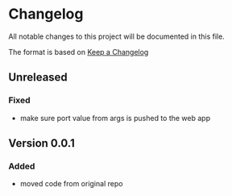 # Changelog

All notable changes to this project will be documented in this file.

The format is based on [Keep a Changelog](https://keepachangelog.com/en/1.0.0/)

## Unreleased

### Fixed

- make sure port value from args is pushed to the web app

## Version 0.0.1

### Added

- moved code from original repo
